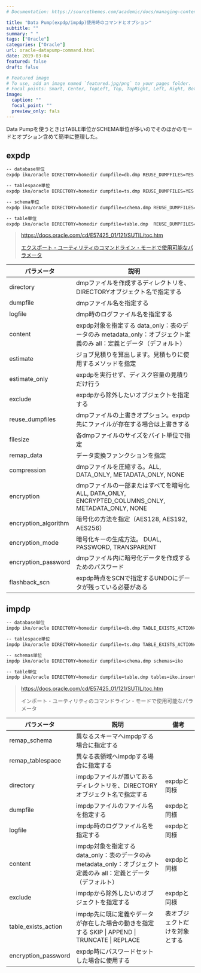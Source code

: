 ```yaml
---
# Documentation: https://sourcethemes.com/academic/docs/managing-content/

title: "Data Pump(expdp/impdp)使用時のコマンドとオプション"
subtitle: ""
summary: " "
tags: ["Oracle"]
categories: ["Oracle"]
url: oracle-datapump-command.html
date: 2019-03-04
featured: false
draft: false

# Featured image
# To use, add an image named `featured.jpg/png` to your pages folder.
# Focal points: Smart, Center, TopLeft, Top, TopRight, Left, Right, BottomLeft, Bottom, BottomRight.
image:
  caption: ""
  focal_point: ""
  preview_only: fals
---
```



Data Pumpを使うときはTABLE単位かSCHEMA単位が多いのでそのほかのモードとオプション含めて簡単に整理した。

## **expdp**

```bash
-- database単位
expdp iko/oracle DIRECTORY=homedir dumpfile=db.dmp REUSE_DUMPFILES=YES full=y

-- tablespace単位
expdp iko/oracle DIRECTORY=homedir dumpfile=ts.dmp REUSE_DUMPFILES=YES tablespaces=TSDATA

-- schema単位
expdp iko/oracle DIRECTORY=homedir dumpfile=schema.dmp REUSE_DUMPFILES=YES schemas=iko

-- table単位
expdp iko/oracle DIRECTORY=homedir dumpfile=table.dmp  REUSE_DUMPFILES=YES tables=iko.t1

```

> https://docs.oracle.com/cd/E57425_01/121/SUTIL/toc.htm
>
> [エクスポート・ユーティリティのコマンドライン・モードで使用可能なパラメータ](https://docs.oracle.com/cd/E57425_01/121/SUTIL/GUID-33880357-06B1-4CA2-8665-9D41347C6705.htm)

| パラメータ           | 説明                                                         |
| -------------------- | ------------------------------------------------------------ |
| directory            | dmpファイルを作成するディレクトリを、DIRECTORYオブジェクト名で指定する |
| dumpfile             | dmpファイル名を指定する                                      |
| logfile              | dmp時のログファイル名を指定する                              |
| content              | expdp対象を指定する      data_only：表のデータのみ      metadata_only：オブジェクト定義のみ      all：定義とデータ（デフォルト） |
| estimate             | ジョブ見積りを算出します。見積もりに使用するメソッドを指定   |
| estimate_only        | expdpを実行せず、ディスク容量の見積りだけ行う                |
| exclude              | expdpから除外したいオブジェクトを指定する                    |
| reuse_dumpfiles      | dmpファイルの上書きオプション。expdp先にファイルが存在する場合は上書きする |
| filesize             | 各dmpファイルのサイズをバイト単位で指定                      |
| remap_data           | データ変換ファンクションを指定                               |
| compression          | dmpファイルを圧縮する。ALL, DATA_ONLY, METADATA_ONLY, NONE   |
| encryption           | dmpファイルの一部またはすべてを暗号化      ALL, DATA_ONLY, ENCRYPTED_COLUMNS_ONLY, METADATA_ONLY, NONE |
| encryption_algorithm | 暗号化の方法を指定（AES128, AES192, AES256）                 |
| encryption_mode      | 暗号化キーの生成方法。      DUAL, PASSWORD, TRANSPARENT      |
| encryption_password  | dmpファイル内に暗号化データを作成するためのパスワード        |
| flashback_scn        | expdp時点をSCNで指定するUNDOにデータが残っている必要がある   |





## **impdp**

```bash
-- database単位
impdp iko/oracle DIRECTORY=homedir dumpfile=db.dmp TABLE_EXISTS_ACTION=REPLACE full=y

-- tablespace単位
impdp iko/oracle DIRECTORY=homedir dumpfile=ts.dmp TABLE_EXISTS_ACTION=REPLACE tablespaces=JRADATA

-- schemas単位
impdp iko/oracle DIRECTORY=homedir dumpfile=schema.dmp schemas=iko

-- table単位
impdp iko/oracle DIRECTORY=homedir dumpfile=table.dmp tables=iko.insert_t1

```

> https://docs.oracle.com/cd/E57425_01/121/SUTIL/toc.htm
>
> インポート・ユーティリティのコマンドライン・モードで使用可能なパラメータ

| パラメータ          | 説明                                                         | 備考                           |
| ------------------- | ------------------------------------------------------------ | ------------------------------ |
| remap_schema        | 異なるスキーマへimpdpする場合に指定する                      |                                |
| remap_tablespace    | 異なる表領域へimpdpする場合に指定する                        |                                |
| directory           | impdpファイルが置いてあるディレクトリを、DIRECTORYオブジェクト名で指定する | expdpと同様                    |
| dumpfile            | impdpファイルのファイル名を指定する                          | expdpと同様                    |
| logfile             | impdp時のログファイル名を指定する                            | expdpと同様                    |
| content             | impdp対象を指定する       data_only：表のデータのみ       metadata_only：オブジェクト定義のみ       all：定義とデータ（デフォルト） | expdpと同様                    |
| exclude             | impdpから除外したいのオブジェクトを指定する                  | expdpと同様                    |
| table_exists_action | impdp先に既に定義やデータが存在した場合の動きを指定する      SKIP \| APPEND \| TRUNCATE \| REPLACE | 表オブジェクトだけを対象とする |
| encryption_password | expdp時にパスワードセットした場合に使用する                  |                                |
